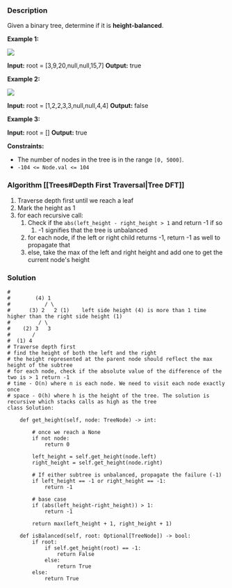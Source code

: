 ### Description

Given a binary tree, determine if it is **height-balanced**.

**Example 1:**

![](https://assets.leetcode.com/uploads/2020/10/06/balance_1.jpg)

**Input:** root = [3,9,20,null,null,15,7]
**Output:** true

**Example 2:**

![](https://assets.leetcode.com/uploads/2020/10/06/balance_2.jpg)

**Input:** root = [1,2,2,3,3,null,null,4,4]
**Output:** false

**Example 3:**

**Input:** root = []
**Output:** true

**Constraints:**

- The number of nodes in the tree is in the range `[0, 5000]`.
- `-104 <= Node.val <= 104`

### Algorithm [[Trees#Depth First Traversal|Tree DFT]]
1. Traverse depth first until we reach a leaf
2. Mark the height as 1
3. for each recursive call:
	1. Check if the `abs(left_height - right_height > 1` and return -1 if so
		1. -1 signifies that the tree is unbalanced
	2. for each node, if the left or right child returns -1, return -1 as well to propagate that
	3. else, take the max of the left and right height and add one to get the current node's height 

### Solution

```
#  
#        (4) 1  
#           / \  
#      (3) 2   2 (1)    left side height (4) is more than 1 time higher than the right side height (1)  
#         / \  
#    (2) 3   3  
#       /  
#  (1) 4  
# Traverse depth first  
# find the height of both the left and the right  
# the height represented at the parent node should reflect the max height of the subtree  
# for each node, check if the absolute value of the difference of the two is > 1 return -1  
# time - O(n) where n is each node. We need to visit each node exactly once  
# space - O(h) where h is the height of the tree. The solution is recursive which stacks calls as high as the tree  
class Solution:  
  
    def get_height(self, node: TreeNode) -> int:  
  
        # once we reach a None  
        if not node:  
            return 0  
  
        left_height = self.get_height(node.left)  
        right_height = self.get_height(node.right)  
  
        # If either subtree is unbalanced, propagate the failure (-1)  
        if left_height == -1 or right_height == -1:  
            return -1  
  
        # base case  
        if (abs(left_height-right_height)) > 1:  
            return -1  
  
        return max(left_height + 1, right_height + 1)  
  
    def isBalanced(self, root: Optional[TreeNode]) -> bool:  
        if root:  
            if self.get_height(root) == -1:  
                return False  
            else:  
                return True  
        else:  
            return True
```